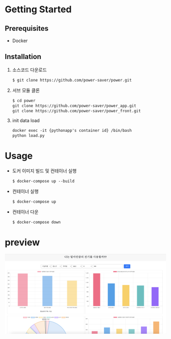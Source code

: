 # Getting Started

## Prerequisites
- Docker 

## Installation
1. 소스코드 다운로드
    ```shell
    $ git clone https://github.com/power-saver/power.git
    ```
2. 서브 모듈 클론
    ```shell
    $ cd power  
    git clone https://github.com/power-saver/power_app.git
    git clone https://github.com/power-saver/power_front.git
    ```

3. init data load
    ```
    docker exec -it {pythonapp's container id} /bin/bash
    python load.py
    ```

# Usage
- 도커 이미지 빌드 및 컨테이너 실행
    ```shell
    $ docker-compose up --build
    ```
- 컨테이너 실행
    ```shell
    $ docker-compose up
    ```
- 컨테이너 다운
    ```shell
    $ docker-compose down
    ```

# preview 
![image](./image.png)

